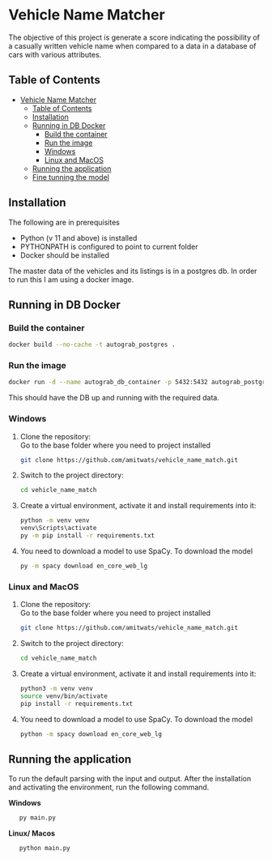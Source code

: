 # Vehicle Name Matcher

The objective of this project is generate a score indicating the possibility of a casually written vehicle name when compared to a data in a database of cars with various attributes.

## Table of Contents

- [Vehicle Name Matcher](#vehicle-name-matcher)
  - [Table of Contents](#table-of-contents)
  - [Installation](#installation)
  - [Running in DB Docker](#running-in-db-docker)
    - [Build the container](#build-the-container)
    - [Run the image](#run-the-image)
    - [Windows](#windows)
    - [Linux and MacOS](#linux-and-macos)
  - [Running the application](#running-the-application)
  - [Fine tunning the model](#fine-tunning-the-model)

## Installation

The following are in prerequisites
* Python (v 11 and above) is installed
* PYTHONPATH is configured to point to current folder
* Docker should be installed

The master data of the vehicles and its listings is in a postgres db. In order to run this I am using a docker image.

## Running in DB Docker

### Build the container

```bash
docker build --no-cache -t autograb_postgres .
```
  
### Run the image

```bash
docker run -d --name autograb_db_container -p 5432:5432 autograb_postgres
```
This should have the DB up and running with the required data.

### Windows
1. Clone the repository:<br>
   Go to the base folder where you need to project installed
   ```bash
   git clone https://github.com/amitwats/vehicle_name_match.git
   ```
2. Switch to the project directory:
   ```bash
   cd vehicle_name_match
   ```
3. Create a virtual environment, activate it and install requirements into it:
   ```bash
   python -m venv venv
   venv\Scripts\activate
   py -m pip install -r requirements.txt
   ```
4. You need to download a model to use SpaCy. To download the model
   ```bash
   py -m spacy download en_core_web_lg
   ```
   
### Linux and MacOS
1. Clone the repository:<br>
   Go to the base folder where you need to project installed
   ```bash
   git clone https://github.com/amitwats/vehicle_name_match.git
2. Switch to the project directory:
   ```bash
   cd vehicle_name_match
   ```
3. Create a virtual environment, activate it and install requirements into it:
   ```bash
   python3 -m venv venv
   source venv/bin/activate
   pip install -r requirements.txt
   ```
4. You need to download a model to use SpaCy. To download the model
   ```bash
   python -m spacy download en_core_web_lg
   ```
   

## Running the application
To run the default parsing with the input and output. After the installation and activating the environment, run the following command.

**Windows**
```bash
   py main.py
```
**Linux/ Macos**
```bash
   python main.py
```

